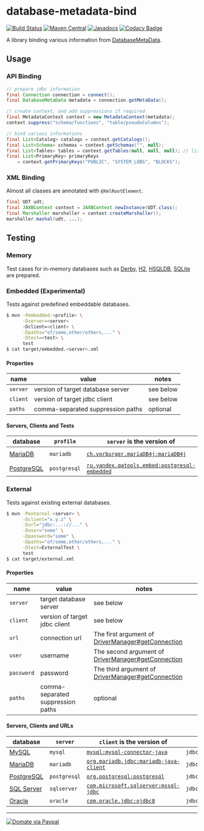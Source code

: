database-metadata-bind
====================
[![Build Status](https://travis-ci.org/jinahya/database-metadata-bind.svg?branch=develop)](https://travis-ci.org/jinahya/database-metadata-bind)
[![Maven Central](https://img.shields.io/maven-central/v/com.github.jinahya/database-metadata-bind.svg)](http://search.maven.org/#search%7Cga%7C1%7Cg%3A%22com.github.jinahya%22%20a%3A%22database-metadata-bind%22)
[![Javadocs](http://javadoc.io/badge/com.github.jinahya/database-metadata-bind.svg)](http://javadoc.io/doc/com.github.jinahya/database-metadata-bind)
[![Codacy Badge](https://api.codacy.com/project/badge/grade/2e056714e9614bf89b860601cbb2b174)](https://www.codacy.com/app/jinahya/database-metadata-bind)

A library binding various information from [DatabaseMetaData](http://docs.oracle.com/javase/8/docs/api/java/sql/DatabaseMetaData.html).

## Usage

### API Binding

```java
// prepare jdbc information
final Connection connection = connect();
final DatabaseMetaData metadata = connection.getMetaData();

// create context, and add suppressions if required
final MetadataContext context = new MetadataContext(metadata);
context.suppress("schema/functions", "table/pseudoColumns");

// bind various informations
final List<Catalog> catalogs = context.getCatalogs();
final List<Schema> schemas = context.getSchemas("", null);
final List<Tables> tables = context.getTables(null, null, null); // list all tables
final List<PrimaryKey> primaryKeys
    = context.getPrimaryKeys("PUBLIC", "SYSTEM_LOBS", "BLOCKS");
```

### XML Binding

Almost all classes are annotated with `@XmlRootElement`.

```java
final UDT udt;
final JAXBContext context = JAXBContext.newInstance(UDT.class);
final Marshaller marshaller = context.createMarshaller();
marshaller.mashal(udt, ...);
```

## Testing

### Memory

Test cases for in-memory databases such as [Derby](https://db.apache.org/derby/), [H2](http://www.h2database.com/html/main.html), [HSQLDB](http://hsqldb.org/), [SQLite](https://www.sqlite.org/) are prepared.

### Embedded (Experimental)

Tests against predefined embeddable databases.

```sh
$ mvn -Pembedded-<profile> \
      -Dserver=<server>
      -Dclient=<client> \
      -Dpaths="of/some,other/others,..." \
      -Dtest=<test> \
      test
$ cat target/embedded.<server>.xml
```

#### Properties

name      |value                            |notes
----------|---------------------------------|-----------
`server`  |version of target database server|see below
`client`  |version of target jdbc client    |see below
`paths`   |comma-separated suppression paths|optional

#### Servers, Clients and Tests

database                                 |`profile`|`server` is the version of                                            |`client` is the version of                                                         |`test`            
-----------------------------------------|---------|----------------------------------------------------------------------|----------------------------------------------------------------------------------|------------------------
[MariaDB](https://mariadb.org/)          |`mariadb`|[`ch.vorburger.mariaDB4j:mariaDB4j`](https://goo.gl/8MmvRc)           |[`org.mariadb.jdbc:mariadb-java-client`](https://goo.gl/nRbU1J)|`EmbeddedMariadbTest`      
[PostgreSQL](https://www.postgresql.org/)|`postgresql`|[`ru.yandex.qatools.embed:postgresql-embedded`](https://goo.gl/WoH4K9)|[`org.postgresql:postgresql`](https://goo.gl/JgXCaL)       |`EmbeddedPostgresqlTest`

### External

Tests against existing external databases.

```sh
$ mvn -Pexternal-<server> \
      -Dclient="x.y.z" \
      -Durl="jdbc:...://..." \
      -Duser="some" \
      -Dpassword="some" \
      -Dpaths="of/some,other/others,..." \
      -Dtest=ExternalTest \
      test
$ cat target/external.xml
```

#### Properties

name      |value                            |notes
----------|---------------------------------|-----------
`server`  |target database server           |see below
`client`  |version of target jdbc client    |see below
`url`     |connection url                   |The first argument of [DriverManager#getConnection](https://goo.gl/9q4zW7)
`user`    |username                         |The second argument of [DriverManager#getConnection](https://goo.gl/9q4zW7)
`password`|password                         |The third argument of [DriverManager#getConnection](https://goo.gl/9q4zW7)
`paths`   |comma-separated suppression paths|optional

#### Servers, Clients and URLs

database                                                 |`server`    |`client` is the version of                           |`url` prefix            
---------------------------------------------------------|------------|-----------------------------------------------------|------------------------
[MySQL](https://www.mysql.com/)                          |`mysql`     |[`mysql:mysql-connector-java`](https://goo.gl/BxuJ5a)          |`jdbc:mysql://...`      
[MariaDB](https://mariadb.org/)                          |`mariadb`   |[`org.mariadb.jdbc:mariadb-java-client`](https://goo.gl/6yqVxq)|`jdbc:mariadb://...`    
[PostgreSQL](https://www.postgresql.org/)                |`postgresql`|[`org.postgresql:postgresql`](https://goo.gl/b6s3u5)|`jdbc:postgresql://...`    
[SQL Server](https://www.microsoft.com/en-us/sql-server/)|`sqlserver` |[`com.microsoft.sqlserver:mssql-jdbc`](https://goo.gl/cpK94Q)|`jdbc:sqlserver://...`  
[Oracle](https://www.oracle.com/database/index.html)     |`oracle`    |[`com.oracle.jdbc:ojdbc8`](https://goo.gl/Qe1bPT)              |`jdbc:oracle:thin://...`

----

[![Domate via Paypal](https://img.shields.io/badge/donate-paypal-blue.svg)](https://www.paypal.com/cgi-bin/webscr?cmd=_cart&business=A954LDFBW4B9N&lc=KR&item_name=GitHub&amount=5%2e00&currency_code=USD&button_subtype=products&add=1&bn=PP%2dShopCartBF%3adonate%2dpaypal%2dblue%2epng%3aNonHosted)

